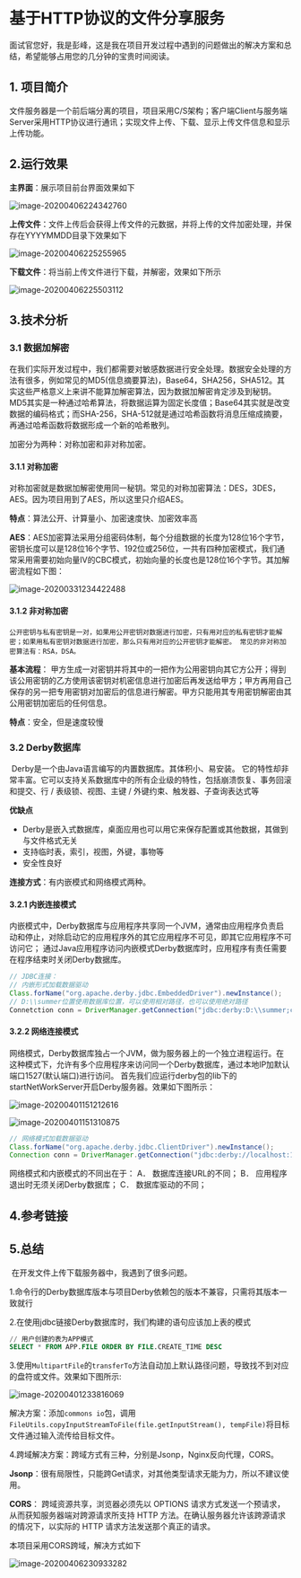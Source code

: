 # 基于HTTP协议的文件分享服务

​	面试官您好，我是彭峰，这是我在项目开发过程中遇到的问题做出的解决方案和总结，希望能够占用您的几分钟的宝贵时间阅读。

## 1. 项目简介                                                      

​	文件服务器是一个前后端分离的项目，项目采用C/S架构；客户端Client与服务端Server采用HTTP协议进行通讯；实现文件上传、下载、显示上传文件信息和显示上传功能。

## 2.运行效果

**主界面**：展示项目前台界面效果如下

![image-20200406224342760](README.assets/image-20200406224342760.png)

**上传文件**：文件上传后会获得上传文件的元数据，并将上传的文件加密处理，并保存在YYYYMMDD目录下效果如下

![image-20200406225255965](README.assets/image-20200406225255965.png)

**下载文件**：将当前上传文件进行下载，并解密，效果如下所示

![image-20200406225503112](README.assets/image-20200406225503112.png)

## 3.技术分析

### 3.1 数据加解密

​	在我们实际开发过程中，我们都需要对敏感数据进行安全处理。数据安全处理的方法有很多，例如常见的MD5(信息摘要算法)，Base64，SHA256，SHA512。其实这些严格意义上来讲不能算加解密算法，因为数据加解密肯定涉及到秘钥。MD5其实是一种通过哈希算法，将数据运算为固定长度值；Base64其实就是改变数据的编码格式；而SHA-256，SHA-512就是通过哈希函数将消息压缩成摘要，再通过哈希函数将数据形成一个新的哈希散列。

加密分为两种：对称加密和非对称加密。

#### 3.1.1 对称加密

​	对称加密就是数据加解密使用同一秘钥。常见的对称加密算法：DES，3DES，AES。因为项目用到了AES，所以这里只介绍AES。

**特点**：算法公开、计算量小、加密速度快、加密效率高 

**AES**：AES加密算法采用分组密码体制，每个分组数据的长度为128位16个字节，密钥长度可以是128位16个字节、192位或256位，一共有四种加密模式，我们通常采用需要初始向量IV的CBC模式，初始向量的长度也是128位16个字节。其加解密流程如下图：

![image-20200331234422488](README.assets/image-20200331234422488.png)

#### 3.1.2 非对称加密

 	公开密钥与私有密钥是一对，如果用公开密钥对数据进行加密，只有用对应的私有密钥才能解密；如果用私有密钥对数据进行加密，那么只有用对应的公开密钥才能解密。 常见的非对称加密算法有：RSA，DSA。

**基本流程**： 甲方生成一对密钥并将其中的一把作为公用密钥向其它方公开；得到该公用密钥的乙方使用该密钥对机密信息进行加密后再发送给甲方；甲方再用自己保存的另一把专用密钥对加密后的信息进行解密。甲方只能用其专用密钥解密由其公用密钥加密后的任何信息。 

**特点**：安全，但是速度较慢

### 3.2 Derby数据库

​	Derby是一个由Java语言编写的内置数据库。其体积小、易安装。 它的特性却非常丰富。它可以支持关系数据库中的所有企业级的特性，包括崩溃恢复、事务回滚和提交、行 / 表级锁、视图、主键 / 外键约束、触发器、子查询表达式等 

**优缺点**

* Derby是嵌入式数据库，桌面应用也可以用它来保存配置或其他数据，其做到与文件格式无关
* 支持临时表，索引，视图，外键，事物等
* 安全性良好

**连接方式**：有内嵌模式和网络模式两种。

#### 3.2.1 内嵌连接模式

​	内嵌模式中，Derby数据库与应用程序共享同一个JVM，通常由应用程序负责启动和停止，对除启动它的应用程序外的其它应用程序不可见，即其它应用程序不可访问它；  通过Java应用程序访问内嵌模式Derby数据库时，应用程序有责任需要在程序结束时关闭Derby数据库。

```java
// JDBC连接：
// 内嵌形式加载数据驱动
Class.forName("org.apache.derby.jdbc.EmbeddedDriver").newInstance();
// D:\\summer位置使用数据库位置，可以使用相对路径，也可以使用绝对路径
Connetction conn = DriverManager.getConnection("jdbc:derby:D:\\summer;create=true'");
```

#### 3.2.2 网络连接模式

​	网络模式，Derby数据库独占一个JVM，做为服务器上的一个独立进程运行。在这种模式下，允许有多个应用程序来访问同一个Derby数据库，通过本地IP加默认端口1527(默认端口)进行访问。													      首先我们应运行derby包的lib下的startNetWorkServer开启Derby服务器。效果如下图所示：

![image-20200401151212616](README.assets/image-20200401151212616.png)

![image-20200401151310875](readme.assets/image-20200401151310875.png)

```java
// 网络模式加载数据驱动
Class.forName("org.apache.derby.jdbc.ClientDriver").newInstance();
Connection conn = DriverManager.getConnection("jdbc:derby://localhost:1527/summer");
```

网络模式和内嵌模式的不同出在于：
A． 数据库连接URL的不同；
B． 应用程序退出时无须关闭Derby数据库；
C． 数据库驱动的不同； 

## 4.参考链接

[博客1]:https://www.cnblogs.com/wkfvawl/p/12091358.html	"Derby数据库的使用"
[博客2]:https://blog.csdn.net/weixin_42518062/article/details/104534608	"SpringBoot实现文件上传下载"
[博客3]:https://blog.csdn.net/gnail_oug/article/details/80324120?depth_1-utm_source=distribute.pc_relevant.none-task&utm_source=distribute.pc_relevant.none-task	"SpringBoot文件上传"
[博客4]:https://www.cnblogs.com/jpfss/p/11014737.html	"数据加解密服务"
[博客5]:https://www.jianshu.com/p/3840b344b27c?utm_campaign=maleskine&amp;utm_content=note&amp;utm_medium=seo_notes&amp;utm_source=recommendation	"AES算法"



## 5.总结

​	在开发文件上传下载服务器中，我遇到了很多问题。

1.命令行的Derby数据库版本与项目Derby依赖包的版本不兼容，只需将其版本一致就行

2.在使用jdbc链接Derby数据库时，我们构建的语句应该加上表的模式

```sql
// 用户创建的表为APP模式
SELECT * FROM APP.FILE ORDER BY FILE.CREATE_TIME DESC
```

3.使用`MultipartFile`的`transferTo`方法自动加上默认路径问题，导致找不到对应的盘符或文件。效果如下图所示:

![image-20200401233816069](README.assets/image-20200401233816069.png)

解决方案：添加`commons io`包，调用` FileUtils.copyInputStreamToFile(file.getInputStream(), tempFile)`将目标文件通过输入流传给目标文件。

4.跨域解决方案：跨域方式有三种，分别是Jsonp，Nginx反向代理，CORS。

**Jsonp**：很有局限性，只能跨Get请求，对其他类型请求无能为力，所以不建议使用。

**CORS**： 跨域资源共享，浏览器必须先以 OPTIONS 请求方式发送一个预请求，从而获知服务器端对跨源请求所支持 HTTP 方法。在确认服务器允许该跨源请求的情况下，以实际的 HTTP 请求方法发送那个真正的请求。 

本项目采用CORS跨域，解决方式如下

![image-20200406230933282](README.assets/image-20200406230933282.png)

